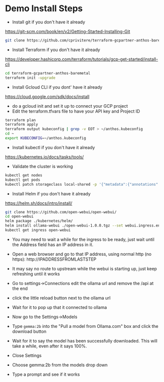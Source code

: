 # Demo Install Steps

- Install git if you don't have it already

https://git-scm.com/book/en/v2/Getting-Started-Installing-Git

```sh
git clone https://github.com/cprivitere/terraform-gcpartner-anthos-baremetal
```

- Install Terraform if you don't have it already

https://developer.hashicorp.com/terraform/tutorials/gcp-get-started/install-cli

```sh
cd terraform-gcpartner-anthos-baremetal
terraform init -upgrade
```

- Install Gcloud CLI if you dont' have it already

https://cloud.google.com/sdk/docs/install

- do a gcloud init and set it up to connect your GCP project
- Edit the terraform.tfvars file to have your API key and Project ID

```sh
terraform plan
terraform apply
terraform output kubeconfig | grep -v EOT > ~/anthos.kubeconfig
cd ~
export KUBECONFIG=~/anthos.kubeconfig
```

- Install kubectl if you don't have it already

https://kubernetes.io/docs/tasks/tools/

- Validate the cluster is working

```sh
kubectl get nodes
kubectl get pods
kubectl patch storageclass local-shared -p '{"metadata":{"annotations":{"storageclass.kubernetes.io/is-default-class": "true"}}}'
```

- Install Helm if you don't have it already

https://helm.sh/docs/intro/install/

```sh
git clone https://github.com/open-webui/open-webui/
cd open-webui
helm package ./kubernetes/helm/
helm install ollama-webui ./open-webui-1.0.0.tgz --set webui.ingress.enabled=true
kubectl get ingress open-webui
```

- You may need to wait a while for the ingress to be ready, just wait until the Address field has an IP address in it.

- Open a web browser and go to that IP address, using normal http (no https): http://IPADDRESSFROMLASTSTEP

- It may say no route to upstream while the webui is starting up, just keep refreshing until it works

- Go to settings->Connections edit the ollama url and remove the /api at the end

- click the little reload button next to the ollama url

- Wait for it to pop up that it connected to ollama

- Now go to the Settings->Models

- Type `gemma:2b` into the "Pull a model from Ollama.com" box and click the download button

- Wait for it to say the model has been successfully downloaded. This will take a while, even after it says 100%.

- Close Settings

- Choose gemma:2b from the models drop down

- Type a prompt and see if it works
